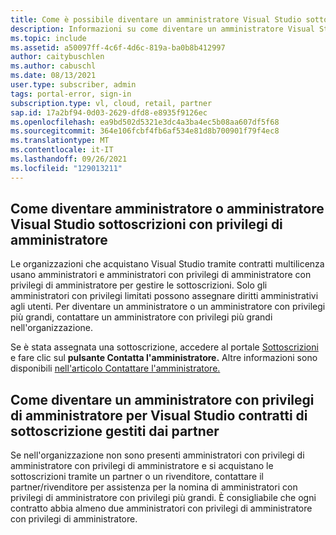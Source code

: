 ```yaml
---
title: Come è possibile diventare un amministratore Visual Studio sottoscrizioni?
description: Informazioni su come diventare un amministratore Visual Studio o con privilegi di amministratore con privilegi di amministratore
ms.topic: include
ms.assetid: a50097ff-4c6f-4d6c-819a-ba0b8b412997
author: caitybuschlen
ms.author: cabuschl
ms.date: 08/13/2021
user.type: subscriber, admin
tags: portal-error, sign-in
subscription.type: vl, cloud, retail, partner
sap.id: 17a2bf94-0d03-2629-dfd8-e8935f9126ec
ms.openlocfilehash: ea9bd502d5321e3dc4a3ba4ec5b08aa607df5f68
ms.sourcegitcommit: 364e106fcbf4fb6af534e81d8b700901f79f4ec8
ms.translationtype: MT
ms.contentlocale: it-IT
ms.lasthandoff: 09/26/2021
ms.locfileid: "129013211"
---
```

## <a name="how-to-become-a-visual-studio-subscriptions-admin-or-super-admin"></a>Come diventare amministratore o amministratore Visual Studio sottoscrizioni con privilegi di amministratore 

Le organizzazioni che acquistano Visual Studio tramite contratti multilicenza usano amministratori e amministratori con privilegi di amministratore con privilegi di amministratore per gestire le sottoscrizioni. Solo gli amministratori con privilegi limitati possono assegnare diritti amministrativi agli utenti. Per diventare un amministratore o un amministratore con privilegi più grandi, contattare un amministratore con privilegi più grandi nell'organizzazione.  

Se è stata assegnata una sottoscrizione, accedere al portale [Sottoscrizioni](https://my.visualstudio.com/subscriptions) e fare clic sul **pulsante Contatta l'amministratore.** Altre informazioni sono disponibili [nell'articolo Contattare l'amministratore.](https://docs.microsoft.com/visualstudio/subscriptions/contact-my-admin)

## <a name="how-to-become-a-super-admin-for-visual-studio-subscriptions-agreements-managed-by-partners"></a>Come diventare un amministratore con privilegi di amministratore per Visual Studio contratti di sottoscrizione gestiti dai partner

Se nell'organizzazione non sono presenti amministratori con privilegi di amministratore con privilegi di amministratore e si acquistano le sottoscrizioni tramite un partner o un rivenditore, contattare il partner/rivenditore per assistenza per la nomina di amministratori con privilegi di amministratore con privilegi più grandi. È consigliabile che ogni contratto abbia almeno due amministratori con privilegi di amministratore con privilegi di amministratore.  
